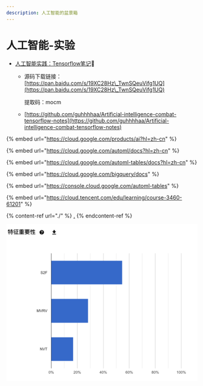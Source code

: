 ```yaml
---
description: 人工智能的盆景箱
---
```


# 人工智能-实验

* [人工智能实践：Tensorflow笔记](https://www.icourse163.org/course/PKU-1002536002?tid=1452937471)🚩
  *   源码下载链接：[https://pan.baidu.com/s/19XC28Hz\_TwnSQeuVifg1UQ](https://pan.baidu.com/s/19XC28Hz\_TwnSQeuVifg1UQ)

      提取码：mocm
  * [https://github.com/guhhhhaa/Artificial-intelligence-combat-tensorflow-notes](https://github.com/guhhhhaa/Artificial-intelligence-combat-tensorflow-notes)

{% embed url="https://cloud.google.com/products/ai?hl=zh-cn" %}

{% embed url="https://cloud.google.com/automl/docs?hl=zh-cn" %}

{% embed url="https://cloud.google.com/automl-tables/docs?hl=zh-cn" %}

{% embed url="https://cloud.google.com/bigquery/docs" %}

{% embed url="https://console.cloud.google.com/automl-tables" %}

{% embed url="https://cloud.tencent.com/edu/learning/course-3460-61201" %}

{% content-ref url="./" %}
[.](./)
{% endcontent-ref %}

![](<../../../.gitbook/assets/屏幕快照 2021-08-23 下午6.37.08.png>)
